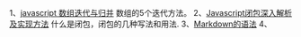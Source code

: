 1、[javascript 数组迭代与归并](http://www.cnblogs.com/solomonhit/p/4431894.html)
数组的5个迭代方法。
2、[Javascript闭包深入解析及实现方法](http://www.cnblogs.com/hutuzhu/p/4445127.html)
什么是闭包，闭包的几种写法和用法.
3、[Markdown的语法](http://wowubuntu.com/markdown/)
4、  